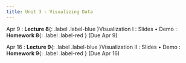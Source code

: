 ```yaml
---
title: Unit 3 - Visualizing Data
---
```


Apr 9
: **Lecture 8**{: .label .label-blue }Visualization I
  : Slides • Demo
: **Homework 8**{: .label .label-red } (Due Apr 9)

Apr 16
: **Lecture 9**{: .label .label-blue }Visualization II
  : Slides • Demo
: **Homework 9**{: .label .label-red } (Due Apr 16)
